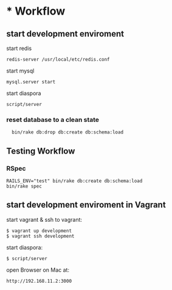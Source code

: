 # * Workflow

## start development enviroment

start redis

``redis-server /usr/local/etc/redis.conf``

start mysql

``mysql.server start``

start diaspora

``script/server``


### reset database to a clean state
``   bin/rake db:drop db:create db:schema:load ``

## Testing Workflow

### RSpec
```
RAILS_ENV="test" bin/rake db:create db:schema:load
bin/rake spec
```


## start development enviroment in Vagrant

start vagrant & ssh to vagrant:

```
$ vagrant up development
$ vagrant ssh development
```

start diaspora:

```
$ script/server
```

open Browser on Mac at:

`` http://192.168.11.2:3000 ``

